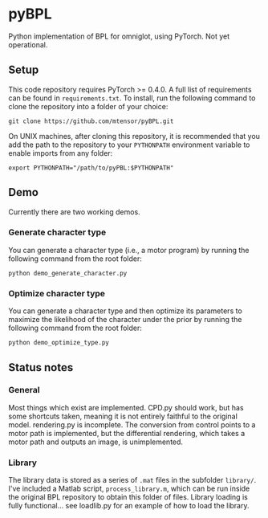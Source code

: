 # pyBPL
Python implementation of BPL for omniglot, using PyTorch. Not yet operational.

## Setup

This code repository requires PyTorch >= 0.4.0. A full list of requirements can
be found in `requirements.txt`. To install, run the following command to clone
the repository into a folder of your choice:
```
git clone https://github.com/mtensor/pyBPL.git
```
On UNIX machines, after cloning this repository, it is recommended that you
add the path to the repository to your `PYTHONPATH` environment variable to
enable imports from any folder:
```
export PYTHONPATH="/path/to/pyPBL:$PYTHONPATH"
```

## Demo
Currently there are two working demos.

### Generate character type
You can generate a character type (i.e., a motor program) by
running the following command from the root folder:
```
python demo_generate_character.py
```

### Optimize character type
You can generate a character type and then optimize its parameters to maximize
the likelihood of the character under the prior by running the following
command from the root folder:
```
python demo_optimize_type.py
```

## Status notes

### General

Most things which exist are implemented. CPD.py should work,
but has some shortcuts taken, meaning it is not entirely faithful to the
original model. rendering.py is incomplete. The conversion from control points
to a motor path is implemented, but the differential rendering, which takes a
motor path and outputs an image, is unimplemented.

### Library

The library data is stored as a series of `.mat` files in the subfolder
`library/`. I've included a Matlab script, `process_library.m`, which can be
run inside the original BPL repository to obtain this folder of files.
Library loading is fully functional... see loadlib.py for an example of how to
load the library.